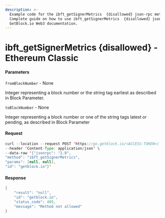 ```yaml
---
description: >-
  Example code for the ibft_getSignerMetrics  {disallowed} json-rpc method.
  Сomplete guide on how to use ibft_getSignerMetrics  {disallowed} json-rpc in
  GetBlock.io Web3 documentation.
---
```


# ibft\_getSignerMetrics {disallowed} - Ethereum Classic

#### Parameters

`fromBlockNumber` - None

Integer representing a block number or the string tag earliest as described in Block Parameter.

`toBlockNumber` - None

Integer representing a block number or one of the string tags latest or pending, as described in Block Parameter

#### Request

```java
curl --location --request POST 'https://go.getblock.io/<ACCESS-TOKEN>/' \
--header 'Content-Type: application/json' \ 
--data-raw '{"jsonrpc": "2.0",
"method": "ibft_getSignerMetrics",
"params": [null, null],
"id": "getblock.io"}'
```

#### Response

```java
{
    "result": "null",
    "id": "getblock.io",
    "status_code": 405,
    "message": "Method not allowed"
}
```
